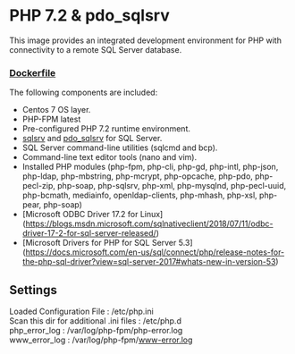 # PHP 7.2 & pdo_sqlsrv

This image provides an integrated development environment for PHP with connectivity to a remote SQL Server database.

### [Dockerfile](https://github.com/HasHolding/php-mssql/blob/master/Dockerfile)

The following components are included:
- Centos 7 OS layer.
- PHP-FPM latest
- Pre-configured PHP 7.2 runtime environment.
- [sqlsrv](http://php.net/manual/en/book.sqlsrv.php) and [pdo_sqlsrv](http://php.net/manual/en/ref.pdo-sqlsrv.php) for SQL Server.
- SQL Server command-line utilities (sqlcmd and bcp).
- Command-line text editor tools (nano and vim).
- Installed PHP modules (php-fpm, php-cli, php-gd, php-intl, php-json, php-ldap, php-mbstring, php-mcrypt, php-opcache, php-pdo, php-pecl-zip, php-soap, php-sqlsrv, php-xml, php-mysqlnd, php-pecl-uuid, php-bcmath, mediainfo, openldap-clients, php-mhash, php-xsl, php-pear, php-soap)
- [Microsoft ODBC Driver 17.2 for Linux] (https://blogs.msdn.microsoft.com/sqlnativeclient/2018/07/11/odbc-driver-17-2-for-sql-server-released/)
- [Microsoft Drivers for PHP for SQL Server 5.3] (https://docs.microsoft.com/en-us/sql/connect/php/release-notes-for-the-php-sql-driver?view=sql-server-2017#whats-new-in-version-53)
## Settings
Loaded Configuration File : /etc/php.ini  
Scan this dir for additional .ini files : /etc/php.d  
php_error_log : /var/log/php-fpm/php-error.log  
www_error_log : /var/log/php-fpm/www-error.log
